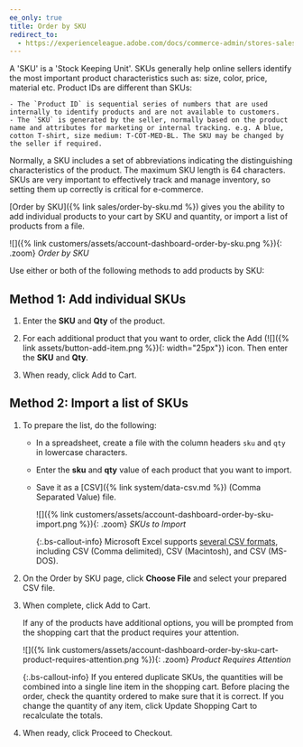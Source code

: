 ```yaml
---
ee_only: true
title: Order by SKU
redirect_to:
  - https://experienceleague.adobe.com/docs/commerce-admin/stores-sales/point-of-purchase/cart/order-by-sku.html
---
```


A 'SKU' is a 'Stock Keeping Unit'. SKUs generally help online sellers identify the most important product characteristics such as: size, color, price, material etc. Product IDs are different than SKUs:

    - The `Product ID` is sequential series of numbers that are used internally to identify products and are not available to customers.
    - The `SKU` is generated by the seller, normally based on the product name and attributes for marketing or internal tracking. e.g. A blue, cotton T-shirt, size medium: T-COT-MED-BL. The SKU may be changed by the seller if required.

Normally, a SKU includes a set of abbreviations indicating the distinguishing characteristics of the product. The maximum SKU length is 64 characters. SKUs are very important to effectively track and manage inventory, so setting them up correctly is critical for e-commerce.

[Order by SKU]({% link sales/order-by-sku.md %}) gives you the ability to add individual products to your cart by SKU and quantity, or import a list of products from a file.

![]({% link customers/assets/account-dashboard-order-by-sku.png %}){: .zoom}
_Order by SKU_

Use either or both of the following methods to add products by SKU:

## Method 1: Add individual SKUs

1. Enter the **SKU** and **Qty** of the product.

1. For each additional product that you want to order, click the Add (![]({% link assets/button-add-item.png %}){: width="25px"}) icon. Then enter the **SKU** and **Qty**.

1. When ready, click <span class="btn">Add to Cart</span>.

## Method 2: Import a list of SKUs

1. To prepare the list, do the following:

    - In a spreadsheet, create a file with the column headers `sku` and `qty` in lowercase characters.

    - Enter the **sku** and **qty** value of each product that you want to import.

    - Save it as a [CSV]({% link system/data-csv.md %}) (Comma Separated Value) file.

      ![]({% link customers/assets/account-dashboard-order-by-sku-import.png %}){: .zoom}
      _SKUs to Import_

      {:.bs-callout-info}
      Microsoft Excel supports [several CSV formats][1], including CSV (Comma delimited), CSV (Macintosh), and CSV (MS-DOS).

1. On the Order by SKU page, click **Choose File** and select your prepared CSV file.

1. When complete, click <span class="btn">Add to Cart</span>.

    If any of the products have additional options, you will be prompted from the shopping cart that the product requires your attention.

    ![]({% link customers/assets/account-dashboard-order-by-sku-cart-product-requires-attention.png %}){: .zoom}
    _Product Requires Attention_

    {:.bs-callout-info}
    If you entered duplicate SKUs, the quantities will be combined into a single line item in the shopping cart. Before placing the order, check the quantity ordered to make sure that it is correct. If you change the quantity of any item, click <span class="btn">Update Shopping Cart</span> to recalculate the totals.

1. When ready, click <span class="btn">Proceed to Checkout</span>.

[1]: https://answers.microsoft.com/en-us/msoffice/forum/msoffice_excel-mso_other/excel-and-csv-files-are-there-different-types-of/61ddc23c-63d7-4903-b9b6-7fcfa883bca1?auth=1
